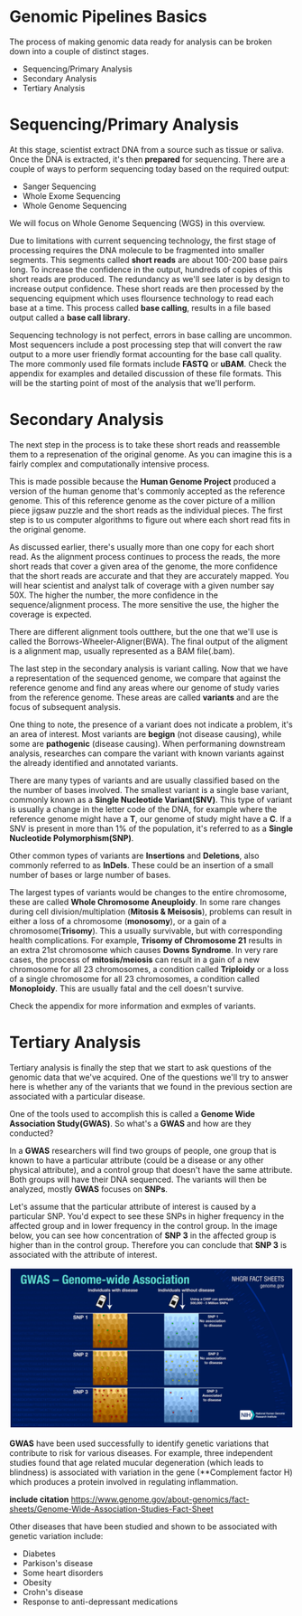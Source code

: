 # Genomic Pipelines Basics

The process of making genomic data ready for analysis can be broken down into a couple of distinct stages.

  - Sequencing/Primary Analysis
  - Secondary Analysis
  - Tertiary Analysis

# Sequencing/Primary Analysis
At this stage, scientist extract DNA from a source such as tissue or saliva. Once the DNA is extracted, it's then **prepared** for sequencing. There are a couple of ways to perform sequencing today based on the required output:

  - Sanger Sequencing
  - Whole Exome Sequencing 
  - Whole Genome Sequencing

We will focus on Whole Genome Sequencing (WGS) in this overview.

Due to limitations with current sequencing technology, the first stage of processing requires the DNA molecule to be fragmented into smaller segments. This segments called **short reads** are about 100-200 base pairs long. To increase the confidence in the output, hundreds of copies of this short reads are produced. The redundancy as we'll see later is by design to increase output confidence. These short reads are then processed by the sequencing equipment which uses floursence technology to read each base at a time. This process called **base calling**, results in a file based output called a **base call library**. 

Sequencing technology is not perfect, errors in base calling are uncommon. Most sequencers include a post processing step that will convert the raw output to a more user friendly format accounting for the base call quality. The more commonly used file formats include **FASTQ** or **uBAM**. Check the appendix for examples and detailed discussion of these file formats. This will be the starting point of most of the analysis that we'll perform.

# Secondary Analysis
The next step in the process is to take these short reads and reassemble them to a represenation of the original genome. As you can imagine this is a fairly complex and computationally intensive process.

This is made possible because the **Human Genome Project** produced a version of the human genome that's commonly accepted as the reference genome. This of this reference genome as the cover picture of a million piece jigsaw puzzle and the short reads as the individual pieces. The first step is to us computer algorithms to figure out where each short read fits in the original genome.

As discussed earlier, there's usually more than one copy for each short read. As the alignment process continues to process the reads, the more short reads that cover a given area of the genome, the more confidence that the short reads are accurate and that they are accurately mapped. You will hear scientist and analyst talk of coverage with a given number say 50X. The higher the number, the more confidence in the sequence/alignment process. The more sensitive the use, the higher the coverage is expected.

There are different alignment tools outthere, but the one that we'll use is called the Borrows-Wheeler-Aligner(BWA). The final output of the aligment is a alignment map, usually represented as a BAM file(.bam).

The last step in the secondary analysis is variant calling. Now that we have a representation of the sequenced genome, we compare that against the reference genome and find any areas where our genome of study varies from the reference genome. These areas are called **variants** and are the focus of subsequent analysis.

One thing to note, the presence of a variant does not indicate a problem, it's an area of interest. Most variants are **begign** (not disease causing), while some are **pathogenic** (disease causing). When performaning downstream analysis, researches can compare the variant with known variants against the already identified and annotated variants.

There are many types of variants and are usually classified based on the the number of  bases involved. The smallest variant is a single base variant, commonly known as a **Single Nucleotide Variant(SNV)**. This type of variant is usually a change in the letter code of the DNA, for example where the reference genome might have a **T**, our genome of study might have a **C**. If a SNV is present in more than 1% of the population, it's referred to as a **Single Nucleotide Polymorphism(SNP)**.

Other common types of variants are **Insertions** and **Deletions**, also commonly referred to as **InDels**. These could be an insertion of a small number of bases or large number of bases.

The largest types of variants would be changes to the entire chromosome, these are called **Whole Chromosome Aneuploidy**. In some rare changes during cell division/multiplation (**Mitosis & Meisosis**), problems can result in either a loss of a chromosome (**monosomy**), or a gain of a chromosome(**Trisomy**). This a usually survivable, but with corresponding health complications. For example, **Trisomy of Chromosome 21** results in an extra 21st chromosome which causes **Downs Syndrome**. In very rare cases, the process of **mitosis/meiosis** can result in a gain of a new chromosome for all 23 chromosomes, a condition called **Triploidy** or a loss of a single chromosome for all 23 chromosomes, a condition called **Monoploidy**. This are usually fatal and the cell doesn't survive.

Check the appendix for more information and exmples of variants.

# Tertiary Analysis

Tertiary analysis is finally the step that we start to ask questions of the genomic data that we've acquired. One of the questions we'll try to answer here is whether any of the variants that we found in the previous section are associated with a particular disease.

One of the tools used to accomplish this is called a **Genome Wide Association Study(GWAS)**. So what's a **GWAS** and how are they conducted?

In a **GWAS** researchers will find two groups of people, one group that is known to have a particular attribute (could be a disease or any other physical attribute), and a control group that doesn't have the same attribute. Both groups will have their DNA sequenced. The variants will then be analyzed, mostly **GWAS** focuses on **SNPs**.

Let's assume that the particular attribute of interest is caused by a particular SNP. You'd expect to see these SNPs in higher frequency in the affected group and in lower frequency in the control group. In the image below, you can see how concentration of **SNP 3** in the affected group is higher than in the control group. Therefore you can conclude that **SNP 3** is associated with the attribute of interest.

![Human Cell](./../99-Images/pipelines-gwas.png)

**GWAS** have been used successfully to identify genetic variations that contribute to risk for various diseases. For example, three independent studies found that age related mucular degeneration (which leads to blindness) is associated with variation in the gene (**Complement factor H) which produces a protein involved in regulating inflammation.

**include citation**
https://www.genome.gov/about-genomics/fact-sheets/Genome-Wide-Association-Studies-Fact-Sheet

Other diseases that have been studied and shown to be associated with genetic variation include:
  - Diabetes
  - Parkison's disease
  - Some heart disorders
  - Obesity
  - Crohn's disease
  - Response to anti-depressant medications

